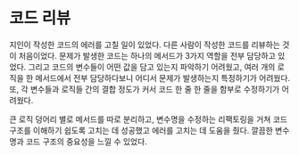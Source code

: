 # 코드 리뷰

지인이 작성한 코드의 에러를 고칠 일이 있었다. 다른 사람이 작성한 코드를 리뷰하는 것이 처음이었다. 문제가 발생한 코드는 하나의 메서드가 3가지 역할을 전부 담당하고 있었다.
그리고 코드의 변수들이 어떤 값을 담고 있는지 파악하기 어려웠고, 여러 개의 로직을 한 메서드에서 전부 담당하다보니 어디서 문제가 발생하는지 특정하기가 어려웠다. 또, 각 변수들과 로직들 간의
결합 정도가 커서 코드 한 줄 한 줄을 함부로 수정하기가 어려웠다.

큰 로직 덩어리 별로 메서드를 따로 분리하고, 변수명을 수정하는 리팩토링을 거쳐 코드 구조를 이해하기 쉽도록 고치는 데 성공했고 에러를 고치는 데 도움을 줬다.
깔끔한 변수명과 코드 구조의 중요성을 느낄 수 있었다.
